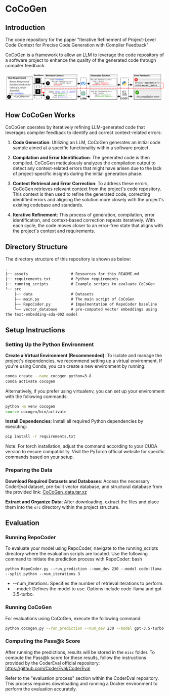 # CoCoGen

## Introduction
The code repository for the paper "Iterative Refinement of Project-Level Code Context for Precise Code Generation with Compiler Feedback"

CoCoGen is a framework to allow an LLM to leverage the code repository of a software project to enhance the quality of the generated code through compiler feedback.

![System Overview](./assets/fig_overview.png)
## How CoCoGen Works

CoCoGen operates by iteratively refining LLM-generated code that leverages compiler feedback to identify and correct context-related errors:

1. **Code Generation**: Utilizing an LLM, CoCoGen generates an initial code sample aimed at a specific functionality within a software project.

2. **Compilation and Error Identification**: The generated code is then compiled. CoCoGen meticulously analyzes the compilation output to detect any context-related errors that might have arisen due to the lack of project-specific insights during the initial generation phase.

3. **Context Retrieval and Error Correction**: To address these errors, CoCoGen retrieves relevant context from the project's code repository. This context is then used to refine the generated code, correcting identified errors and aligning the solution more closely with the project's existing codebase and standards.

4. **Iterative Refinement**: This process of generation, compilation, error identification, and context-based correction repeats iteratively. With each cycle, the code moves closer to an error-free state that aligns with the project's context and requirements.


<!-- Directory Structure -->
## Directory Structure
The directory structure of this repository is shown as below:
```
.
├── assets                   # Resources for this README.md
├── requirements.txt         # Python requirements
├── running_scripts          # Example scripts to evaluate CoCoGen 
└── src
    ├── data                 # Datasets
    ├── main.py              # The main script of CoCoGen
    ├── RepoCoder.py         # Impelmentation of RepoCoder baseline
    └── vector_database      # pre-computed vector embeddings using the text-embedding-ada-002 model
```

## Setup Instructions
### Setting Up the Python Environment
**Create a Virtual Environment (Recommended)**: To isolate and manage the project's dependencies, we recommend setting up a virtual environment. If you're using Conda, you can create a new environment by running:

```bash
conda create --name cocogen python=3.8
conda activate cocogen
```

Alternatively, if you prefer using virtualenv, you can set up your environment with the following commands:

```bash
python -m venv cocogen
source cocogen/bin/activate
````

**Install Dependencies**: Install all required Python dependencies by executing:
```bash
pip install -r requirements.txt
```
Note: For torch installation, adjust the command according to your CUDA version to ensure compatibility. Visit the PyTorch official website for specific commands based on your setup.

### Preparing the Data
**Download Required Datasets and Databases**: Access the necessary CoderEval dataset, pre-built vector database, and structural database from the provided link:
[CoCoGen_data.tar.xz](https://drive.google.com/file/d/19MMuTiJreHdC7RosMw-DD3QnMuLJ-AhN/view?usp=sharing)


**Extract and Organize Data**: After downloading, extract the files and place them into the `src` directory within the project structure.


## Evaluation
### Running RepoCoder
To evaluate your model using RepoCoder, navigate to the running_scripts directory where the evaluation scripts are located. Use the following command to initiate the prediction process with RepoCoder:
bash
```
python RepoCoder.py --run_prediction --num_dev 230 --model code-llama --split python --num_iterations 3
```
- --num_iterations: Specifies the number of retrieval iterations to perform.
- --model: Defines the model to use. Options include code-llama and gpt-3.5-turbo.

### Running CoCoGen
  
For evaluations using CoCoGen, execute the following command:
```bash
python cocogen.py --run_prediction --num_dev 230 --model gpt-3.5-turbo --split python --num_iterations 3
```

### Computing the Pass@k Score
After running the predictions, results will be stored in the `misc` folder. 
To compute the Pass@k score for these results, follow the instructions provided by the CoderEval official repository:
https://github.com/CoderEval/CoderEval

Refer to the "evaluation process" section within the CoderEval repository. This process requires downloading and running a Docker environment to perform the evaluation accurately.


